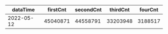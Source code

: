 |dataTime|firstCnt|secondCnt|thirdCnt|fourCnt|
|-|-|-|-|-|
|2022-05-12|45040871|44558791|33203948|3188517|